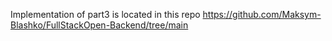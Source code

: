 Implementation of part3 is located in this repo
https://github.com/Maksym-Blashko/FullStackOpen-Backend/tree/main